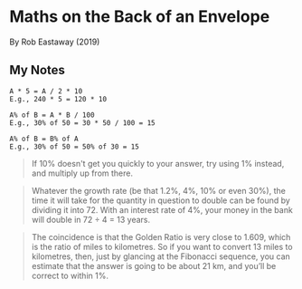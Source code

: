 # Maths on the Back of an Envelope

By Rob Eastaway (2019)

## My Notes

```
A * 5 = A / 2 * 10
E.g., 240 * 5 = 120 * 10

A% of B = A * B / 100
E.g., 30% of 50 = 30 * 50 / 100 = 15

A% of B = B% of A
E.g., 30% of 50 = 50% of 30 = 15
```

> If 10% doesn't get you quickly to your answer, try using 1% instead, and multiply up from there.

> Whatever the growth rate (be that 1.2%, 4%, 10% or even 30%), the time it will take for the quantity in question to double can be found by dividing it into 72. With an interest rate of 4%, your money in the bank will double in 72 ÷ 4 = 13 years.

> The coincidence is that the Golden Ratio is very close to 1.609, which is the ratio of miles to kilometres. So if you want to convert 13 miles to kilometres, then, just by glancing at the Fibonacci sequence, you can estimate that the answer is going to be about 21 km, and you’ll be correct to within 1%.